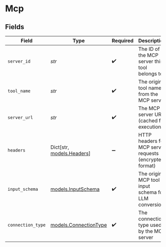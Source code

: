 # Mcp


## Fields

| Field                                                   | Type                                                    | Required                                                | Description                                             |
| ------------------------------------------------------- | ------------------------------------------------------- | ------------------------------------------------------- | ------------------------------------------------------- |
| `server_id`                                             | *str*                                                   | :heavy_check_mark:                                      | The ID of the MCP server this tool belongs to           |
| `tool_name`                                             | *str*                                                   | :heavy_check_mark:                                      | The original tool name from the MCP server              |
| `server_url`                                            | *str*                                                   | :heavy_check_mark:                                      | The MCP server URL (cached for execution)               |
| `headers`                                               | Dict[str, [models.Headers](../models/headers.md)]       | :heavy_minus_sign:                                      | HTTP headers for MCP server requests (encrypted format) |
| `input_schema`                                          | [models.InputSchema](../models/inputschema.md)          | :heavy_check_mark:                                      | The original MCP tool input schema for LLM conversion   |
| `connection_type`                                       | [models.ConnectionType](../models/connectiontype.md)    | :heavy_check_mark:                                      | The connection type used by the MCP server              |